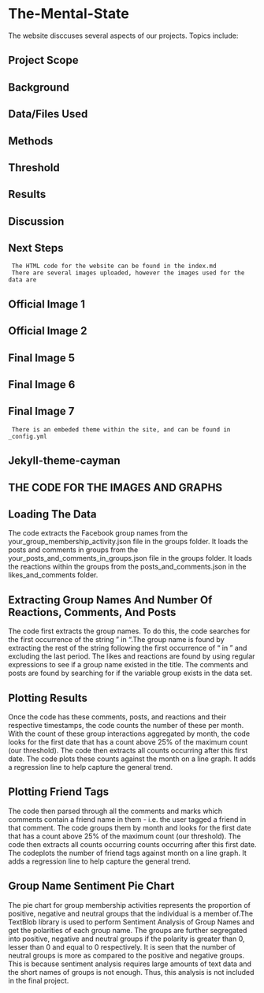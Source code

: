 # The-Mental-State
  The website disccuses several aspects of our projects. Topics include:
   ## Project Scope
   ## Background
   ## Data/Files Used
   ## Methods
   ## Threshold
   ## Results
   ## Discussion
   ## Next Steps
   
     The HTML code for the website can be found in the index.md
     There are several images uploaded, however the images used for the data are 
     
   ## Official Image 1
   ## Official Image 2
   ## Final Image 5
   ## Final Image 6
   ## Final Image 7
   
     There is an embeded theme within the site, and can be found in _config.yml
     
   ## Jekyll-theme-cayman
  
## THE CODE FOR THE IMAGES AND GRAPHS

 ## Loading The Data
   The code extracts the Facebook group names from the your_group_membership_activity.json file in the groups folder. It loads the posts and comments in groups from the    your_posts_and_comments_in_groups.json file in the groups folder. It loads the reactions within the groups from the posts_and_comments.json in the likes_and_comments
   folder.
   
 ## Extracting Group Names And Number Of Reactions, Comments, And Posts
   The code first extracts the group names. To do this, the code searches for the first occurrence of the string ” in “.The group name is found by extracting the rest 
   of the string following the first occurrence of “ in ” and excluding the last period. The likes and reactions are found by using regular expressions to see if a group    name existed in the title. The comments and posts are found by searching for if the variable group exists in the data set.   
 
    
 ## Plotting Results
  Once the code has these comments, posts, and reactions and their respective timestamps, the code counts the number of these per month. With the count of these group 
  interactions aggregated by month, the code looks for the first date that has a count above 25% of the maximum count (our threshold). The code then extracts all counts   occurring after this first date. The code plots these counts against the month on a line graph. It adds a regression line to help capture the general trend.
  
## Plotting Friend Tags
  The code then parsed through all the comments and marks which comments contain a friend name in them - i.e. the user tagged a friend in that comment. The code groups 
  them by month and looks for the first date that has a count above 25% of the maximum count (our threshold). The code then extracts all counts occurring counts 
  occurring after this first date. The codeplots the number of friend tags against month on a line graph. It adds a regression line to help capture the general trend.

## Group Name Sentiment Pie Chart 
The pie chart for group membership activities represents the proportion of positive, negative and neutral groups that the individual is a member of.The TextBlob library is used to perform Sentiment Analysis of Group Names and get the polarities of each group name. The groups are further segregated into positive, negative and neutral groups if the polarity is greater than 0, lesser than 0 and equal to 0 respectively. It is seen that the number of neutral groups is more as compared to the positive and negative groups. This is because sentiment analysis requires large amounts of text data and the short names of groups is not enough. Thus, this analysis is not included in the final project.
  
  






